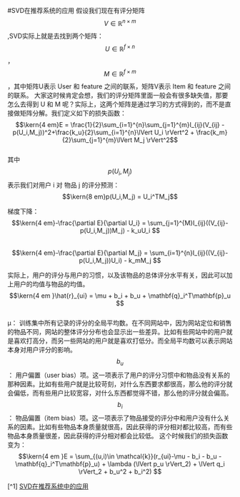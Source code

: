 #SVD在推荐系统的应用
假设我们现在有评分矩阵$$V \in \mathbb{R}^{n \times m}$$,SVD实际上就是去找到两个矩阵：$$U \in \mathbb{R}^{f \times n}$$，$$M \in \mathbb{R}^{f \times m}$$，其中矩阵U表示 User 和 feature 之间的联系，矩阵V表示 Item 和 feature 之间的联系。
大家这时候肯定会想，我们的评分矩阵里面一般会有很多缺失值，那要怎么去得到 U 和 M 呢？实际上，这两个矩阵是通过学习的方式得到的，而不是直接做矩阵分解。我们定义如下的损失函数：  
$$\kern{4 em}E = \frac{1}{2}\sum_{i=1}^{n}\sum_{j=1}^{m}I_{ij}(V_{ij} - p(U_i,M_j))^2+\frac{k_u}{2}\sum_{i=1}^{n}\lVert U_i \rVert^2 + \frac{k_m}{2}\sum_{j=1}^{m}\lVert M_j \rVert^2$$   
其中 $$p(U_i,M_j)$$ 表示我们对用户 i 对 物品 j 的评分预测：  
$$\kern{8 em}p(U_i,M_j) = U_i^TM_j$$  

梯度下降：  
$$\kern{4 em}-\frac{\partial E}{\partial U_i} = \sum_{j=1}^{M}I_{ij}((V_{ij}-p(U_i,M_j))M_j) - k_uU_i $$  
$$\kern{4 em}-\frac{\partial E}{\partial M_j} = \sum_{i=1}^{n}I_{ij}((V_{ij}-p(U_i,M_j))U_i) - k_mM_j $$


实际上，用户的评分与用户的习惯，以及该物品的总体评分水平有关，因此可以加上用户的均值与物品的均值。    
$$\kern{4 em }\hat{r}_{ui} = \mu + b_i + b_u + \mathbf{q}_i^T\mathbf{p}_u $$   
μ： 训练集中所有记录的评分的全局平均数。在不同网站中，因为网站定位和销售的物品不同，网站的整体评分分布也会显示出一些差异。比如有些网站中的用户就是喜欢打高分，而另一些网站的用户就是喜欢打低分。而全局平均数可以表示网站本身对用户评分的影响。  
$$b_u$$： 用户偏置（user bias）项。这一项表示了用户的评分习惯中和物品没有关系的那种因素。比如有些用户就是比较苛刻，对什么东西要求都很高，那么他的评分就会偏低，而有些用户比较宽容，对什么东西都觉得不错，那么他的评分就会偏高。
$$b_i$$： 物品偏置（item bias）项。这一项表示了物品接受的评分中和用户没有什么关系的因素。比如有些物品本身质量就很高，因此获得的评分相对都比较高，而有些物品本身质量很差，因此获得的评分相对都会比较低。
这个时候我们的损失函数变为：  
$$\kern{4 em }E = \sum_{(u,i)\in \mathcal{k}}(r_{ui}-\mu - b_i - b_u - \mathbf{q}_i^T\mathbf{p}_u) + \lambda (\lVert p_u \rVert_2) + \lVert q_i \rVert_2 + b_u^2 + b_i^2) $$



[^1] [SVD在推荐系统中的应用](http://charleshm.github.io/2016/03/SVD-Recommendation-System/)
